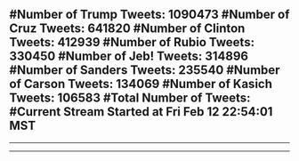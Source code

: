 #Number of Trump Tweets: 1090473
#Number of Cruz Tweets: 641820
#Number of Clinton Tweets: 412939
#Number of Rubio Tweets: 330450
#Number of Jeb! Tweets: 314896
#Number of Sanders Tweets: 235540
#Number of Carson Tweets: 134069
#Number of Kasich Tweets: 106583
#Total Number of Tweets:  
#Current Stream Started at Fri Feb 12 22:54:01 MST
---
---
---
